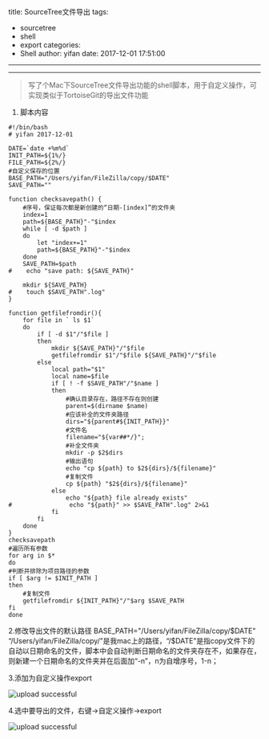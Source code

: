 title: SourceTree文件导出
tags:
  - sourcetree
  - shell
  - export
categories:
  - Shell
author: yifan
date: 2017-12-01 17:51:00
---
---
> 写了个Mac下SourceTree文件导出功能的shell脚本，用于自定义操作，可实现类似于TortoiseGit的导出文件功能

1. 脚本内容
<!-- more -->
```
#!/bin/bash
# yifan 2017-12-01

DATE=`date +%m%d`
INIT_PATH=${1%/}
FILE_PATH=${2%/}
#自定义保存的位置
BASE_PATH="/Users/yifan/FileZilla/copy/$DATE"
SAVE_PATH=""

function checksavepath() {
	#序号，保证每次都是新创建的“日期-[index]”的文件夹
    index=1
    path=${BASE_PATH}"-"$index
    while [ -d $path ]
    do
    	let "index+=1"
    	path=${BASE_PATH}"-"$index
    done
    SAVE_PATH=$path
#    echo "save path: ${SAVE_PATH}"

    mkdir ${SAVE_PATH}
#    touch $SAVE_PATH".log"
}

function getfilefromdir(){
    for file in ` ls $1`
    do
        if [ -d $1"/"$file ]
        then
        	mkdir ${SAVE_PATH}"/"$file
            getfilefromdir $1"/"$file ${SAVE_PATH}"/"$file
        else
            local path="$1"
            local name=$file
            if [ ! -f $SAVE_PATH"/"$name ]
            then
                #确认目录存在，路径不存在则创建
                parent=$(dirname $name)
                #应该补全的文件夹路径
                dirs="${parent#${INIT_PATH}}"
                #文件名
                filename="${var##*/}";
                #补全文件夹
                mkdir -p $2$dirs
                #输出语句
				echo "cp ${path} to $2${dirs}/${filename}"
                #复制文件
                cp ${path} "$2${dirs}/${filename}"
            else
                echo "${path} file already exists"
#                echo "${path}" >> $SAVE_PATH".log" 2>&1
            fi
        fi
    done
}
checksavepath
#遍历所有参数
for arg in $*
do
#判断并排除为项目路径的参数
if [ $arg != $INIT_PATH ]
then
	#复制文件
    getfilefromdir ${INIT_PATH}"/"$arg $SAVE_PATH
fi
done
```
2.修改导出文件的默认路径
BASE_PATH="/Users/yifan/FileZilla/copy/$DATE"
“/Users/yifan/FileZilla/copy/”是我mac上的路径，“/$DATE”是指copy文件下的自动以日期命名的文件，脚本中会自动判断日期命名的文件夹存在不，如果存在，则新建一个日期命名的文件夹并在后面加“-n”，n为自增序号，1-n；

3.添加为自定义操作export

![upload successful](/images/pasted-59.png)

4.选中要导出的文件，右键->自定义操作->export

![upload successful](/images/pasted-58.png)